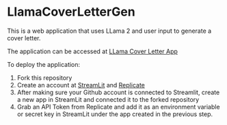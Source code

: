 # LlamaCoverLetterGen

This is a web application that uses LLama 2 and user input to generate a cover letter. 

The application can be accessed at  [LLama Cover Letter App](https://llamacoverlettergen.streamlit.app/)

To deploy the application:
1. Fork this repository
2. Create an account at [StreamLit](https://streamlit.io/) and [Replicate](https://replicate.com/)
3. After making sure your Github account is connected to Streamlit, create a new app in StreamLit and connected it to the forked repository
4. Grab an API Token from Replicate and add it as an environment variable or secret key in StreamLit under the app created in the previous step.

